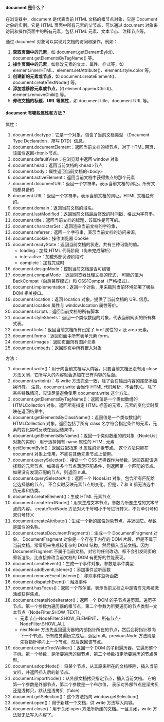 <!--
 * @Author: Shu Binqi
 * @Date: 2023-03-14 19:20:09
 * @LastEditors: Shu Binqi
 * @LastEditTime: 2023-03-14 19:20:18
 * @Description: document（2题）
 * @Version: 1.0.0
 * @FilePath: \interviewQuestions\前端基础\浏览器\document.md
-->

#### document 是什么？

在浏览器中，document 是代表当前 HTML 文档的根节点对象，它是 Document 对象的实例。它是 HTML 页面中所有元素的父节点，可以通过 document 对象来访问和操作页面中的所有元素，包括 HTML 元素、文本节点、注释节点等。

通过 document 对象可以实现对文档的访问和操作，例如：

1. **获取页面中的元素**，如 document.getElementById()、document.getElementsByTagName() 等。
1. **操作页面中的元素**，如修改元素的文本、属性、样式等，如 element.innerHTML、element.setAttribute()、element.style.color 等。
1. **创建新的元素或节点**，如 document.createElement()、document.createTextNode() 等。
1. **添加或移除元素或节点**，如 element.appendChild()、element.removeChild() 等。
1. **修改文档的标题、URL 等属性**，如 document.title、document.URL 等。

#### document 有哪些属性和方法？

属性：

1. document.doctype：它是一个对象，包含了当前文档类型 （Document Type Declaration，简写 DTD）信息。
2. document.documentElement：返回当前文档的根节点，对于 HTML 网页，该属性返回&lt;html&gt;节点。
3. document.defaultView：在浏览器中返回 window 对象
4. document.head：返回当前文档的&lt;head&gt;节点
5. document.body：属性返回当前文档的&lt;body&gt;
6. document.activeElement：返回当前文档中获得焦点的那个元素
7. document.documentURI：返回一个字符串，表示当前文档的网址。所有文档都具备的
8. document.URL：返回一个字符串，表示当前文档的网址。HTML 文档独有的。
9. document.domain：返回当前文档的域名。
10. document.lastModified：返回当前文档最后修改的时间戳，格式为字符串。
11. document.title：返回当前文档的标题，该属性是可写的。
12. document.characterSet：返回渲染当前文档的字符集，
13. document.referrer：返回一个字符串，表示当前文档的访问来源，
14. document.cookie：操作浏览器 Cookie
15. document.readyState：返回当前文档的状态，共有三种可能的值。
    - loading：加载 HTML 代码阶段（尚未完成解析）
    - interactive：加载外部资源阶段时
    - complete：加载完成时
16. document.designMode：控制当前文档是否可编辑
17. document.compatMode：返回浏览器处理文档的模式，
    可能的值为 BackCompat（向后兼容模式）和 CSS1Compat（严格模式）。
18. document.implementation：返回一个对象，用来甄别当前环境部署了哪些 DOM 相关接口。
19. document.location：返回 location 对象，提供了当前文档的 URL 信息。
    document.location 属性与 window.location 属性等价。
20. document.scripts：返回当前文档的所有脚本
21. document.styleSheets：返回一个类似数组的对象，代表当前网页的所有样式表。
22. document.links：返回当前文档所有设定了 href 属性的 a 及 area 元素。
23. document.forms：返回页面中所有表单元素 form。
24. document.images：返回页面所有图片元素
25. document.embeds：返回网页中所有嵌入对象

方法：

1. document.write()：用于向当前文档写入内容。只要当前文档还没有用 close 方法关闭，它所写入的内容就会追加在已有内容的后面。
2. document.writeln()：与 write 方法完全一致，除了会在输出内容的尾部添加换行符。
   注意，document.write 会当作 HTML 代码解析，不会转义。
   除了某些特殊情况，应该尽量避免使用 document.write 这个方法。
3. document.getElementsByTagName()：返回值是一个类似数组的 HTMLCollection 对象。返回所有指定 HTML 标签的元素，元素的变化实时反映在返回结果中。
4. document.getElementsByClassName()：返回值是一个类似数组的 HTMLCollection 对象。返回包括了所有 class 名字符合指定条件的元素，元素的变化实时反映在返回结果中。
5. document.getElementsByName()：返回一个类似数组的的对象（NodeList 对象的实例） 用于选择拥有 name 属性的 HTML 元素
6. getElementById()：返回匹配指定 id 属性的元素节点。
   这个方法只能在 document 对象上使用，不能在其他元素节点上使用。
7. document.querySelector()：接受一个 CSS 选择器作为参数，返回匹配该选择器的元素节点。如果有多个节点满足匹配条件，则返回第一个匹配的节点。如果没有发现匹配的节点，则返回 null。
8. document.querySelectorAll()：返回一个 NodeList 对象，包含所有匹配给定选择器的节点。 不会实时反映元素节点的变化。但是，7 和 8 都无法选中伪元素和伪类。
9. document.createElement()：生成 HTML 元素节点
10. document.createTextNode()：用来生成文本节点，参数为所要生成的文本节点的内容。 createTextNode 方法对大于号和小于号进行转义，不对单引号和双引号转义
11. document.createAttribute()：生成一个新的属性对象节点，并返回它。参数是属性的名称。
12. document.createDocumentFragment()：生成一个 DocumentFragment 对象。 DocumentFragment 对象是一个存在于内存的 DOM 片段，但是不属于当前文档，常常用来生成较复杂的 DOM 结构，然后插入当前文档。因为 DocumentFragment 不属于当前文档，对它的任何改动，都不会引发网页的重新渲染，比直接修改当前文档的 DOM 有更好的性能表现。
13. document.createEvent()：生成一个事件对象，参数是事件类型
14. document.addEventListener()：添加事件监听函数
15. document.removeEventListener()：移除事件监听函数
16. document.dispatchEvent()：触发事件
17. document.hasFocus()：返回一个布尔值，表示当前文档之中是否有元素被激活或获得焦点。
18. document.createNodeIterator()：返回一个 DOM 的子节点遍历器。遍历子节点。第一个参数为遍历器的根节点，第二个参数为所要遍历的节点类型--文本节点（NodeFilter.SHOW_TEXT），
    - 元素节点-NodeFilter.SHOW_ELEMENT， 所有节点-NodeFilter.SHOW_ALL
    - nextNode 方法先返回遍历器的内部指针所在的节点，然后会将指针移向下一个节点。所有成员遍历完成后，返回 null。previousNode 方法则是先将指针移向上一个节点，然后返回该节点。
19. document.createTreeWalker()：返回一个 DOM 的子树遍历器。它遍历整个子树。第一个参数，是所要遍历的根节点，第二个参数指定所要遍历的节点类型。
20. document.adoptNode()：将某个节点，从其原来所在的文档移除，插入当前文档，并返回插入后的新节点。
21. document.importNode()：从外部文档拷贝指定节点，插入当前文档。
    它的第一个参数是外部节点，第二个参数是一个布尔值，
    表示对外部节点是深拷贝还是浅拷贝，默认是浅拷贝（false）
22. document.getSelection()：这个方法指向 window.getSelection()
23. document.open()：用于新建一个文档，供 write 方法写入内容。
24. document.close()：用于关闭 open 方法所新建的文档。一旦关闭，write 方法就无法写入内容了。
